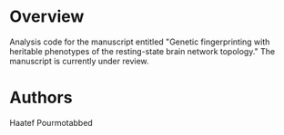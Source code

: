# Overview
Analysis code for the manuscript entitled "Genetic fingerprinting with heritable phenotypes of the resting-state brain network topology." The manuscript is currently under review.

# Authors
Haatef Pourmotabbed
